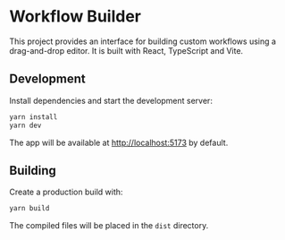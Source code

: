 # Workflow Builder

This project provides an interface for building custom workflows using a drag-and-drop editor. It is built with React, TypeScript and Vite.

## Development

Install dependencies and start the development server:

```bash
yarn install
yarn dev
```

The app will be available at [http://localhost:5173](http://localhost:5173) by default.

## Building

Create a production build with:

```bash
yarn build
```

The compiled files will be placed in the `dist` directory.


